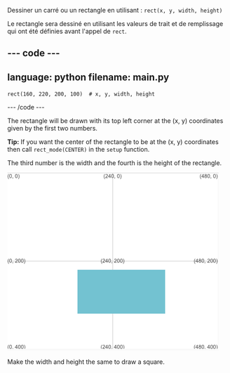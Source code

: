 Dessiner un carré ou un rectangle en utilisant : `rect(x, y, width, height)`

Le rectangle sera dessiné en utilisant les valeurs de trait et de remplissage qui ont été définies avant l'appel de `rect`.

--- code ---
---
language: python
filename: main.py
---

    rect(160, 220, 200, 100)  # x, y, width, height

--- /code ---

The rectangle will be drawn with its top left corner at the (x, y) coordinates given by the first two numbers.

**Tip:** If you want the center of the rectangle to be at the (x, y) coordinates then call `rect_mode(CENTER)` in the `setup` function.

The third number is the width and the fourth is the height of the rectangle.

![The output area showing a rectangle centred around x 160, y 220 with width 200 and height 100](images/example.png)

Make the width and height the same to draw a square.

